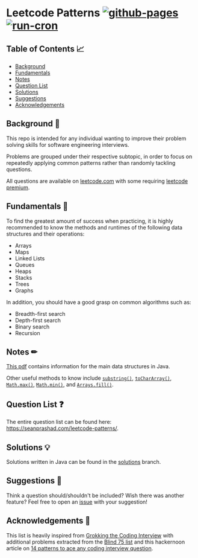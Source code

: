 # Leetcode Patterns [![github-pages](https://github.com/seanprashad/leetcode-patterns/actions/workflows/github-pages.yml/badge.svg)](https://github.com/seanprashad/leetcode-patterns/actions/workflows/github-pages.yml) [![run-cron](https://github.com/seanprashad/leetcode-patterns/actions/workflows/run-cron.yml/badge.svg)](https://github.com/seanprashad/leetcode-patterns/actions/workflows/run-cron.yml)

## Table of Contents 📈

- [Background](#background)
- [Fundamentals](#fundamentals)
- [Notes](#notes)
- [Question List](#question-list)
- [Solutions](#solutions)
- [Suggestions](#suggestions)
- [Acknowledgements](#acknowledgements)

## Background 📜

This repo is intended for any individual wanting to improve their problem
solving skills for software engineering interviews.

Problems are grouped under their respective subtopic, in order to focus on
repeatedly applying common patterns rather than randomly tackling questions.

All questions are available on [leetcode.com] with some requiring [leetcode premium].

## Fundamentals 🔎

To find the greatest amount of success when practicing, it is highly recommended
to know the methods and runtimes of the following data structures and their
operations:

- Arrays
- Maps
- Linked Lists
- Queues
- Heaps
- Stacks
- Trees
- Graphs

In addition, you should have a good grasp on common algorithms such as:

- Breadth-first search
- Depth-first search
- Binary search
- Recursion

## Notes ✏

[This pdf] contains information for the main data structures in Java.

Other useful methods to know include [`substring()`](https://docs.oracle.com/javase/8/docs/api/java/lang/String.html#substring-int-int-), [`toCharArray()`](https://docs.oracle.com/javase/8/docs/api/java/lang/String.html#toCharArray--), [`Math.max()`](https://docs.oracle.com/javase/8/docs/api/java/lang/Math.html#max-int-int-),
[`Math.min()`](https://docs.oracle.com/javase/8/docs/api/java/lang/Math.html#min-int-int-), and [`Arrays.fill()`](https://docs.oracle.com/javase/8/docs/api/java/util/Arrays.html#fill-int:A-int-).

## Question List ❓

The entire question list can be found here:
https://seanprashad.com/leetcode-patterns/.

## Solutions 💡

Solutions written in Java can be found in the [solutions] branch.

## Suggestions 🧠

Think a question should/shouldn't be included? Wish there was another feature?
Feel free to open an [issue] with your suggestion!

## Acknowledgements 👻

This list is heavily inspired from [Grokking the Coding Interview] with
additional problems extracted from the [Blind 75 list] and this hackernoon article
on [14 patterns to ace any coding interview question].

[leetcode.com]: https://leetcode.com
[leetcode premium]: https://leetcode.com/subscribe/
[this pdf]: https://drive.google.com/open?id=1ao4ZA28zzBttDkuS6MLQI52gDs_CJZEm
[solutions]: https://github.com/SeanPrashad/leetcode-patterns/tree/solutions
[grokking the coding interview]: https://www.educative.io/courses/grokking-the-coding-interview
[issue]: https://github.com/SeanPrashad/leetcode-patterns/issues/new
[blind 75 list]: https://www.teamblind.com/article/New-Year-Gift---Curated-List-of-Top-100-LeetCode-Questions-to-Save-Your-Time-OaM1orEU?utm_source=share&utm_medium=ios_app
[14 patterns to ace any coding interview question]: https://hackernoon.com/14-patterns-to-ace-any-coding-interview-question-c5bb3357f6ed
